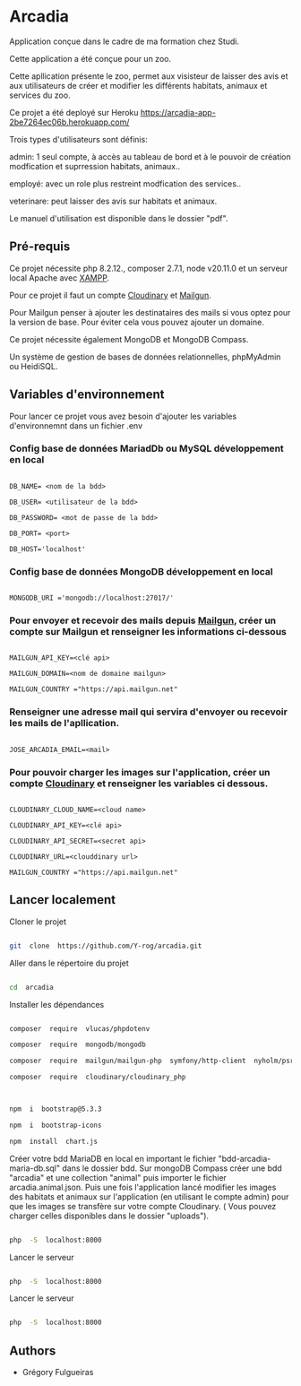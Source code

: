 # Arcadia

Application conçue dans le cadre de ma formation chez Studi.

Cette application a été conçue pour un zoo.

Cette apllication présente le zoo, permet aux visisteur de laisser des avis et aux utilisateurs de créer et modifier les différents habitats, animaux et services du zoo.

Ce projet a été deployé sur Heroku https://arcadia-app-2be7264ec06b.herokuapp.com/

Trois types d'utilisateurs sont définis:

admin: 1 seul compte, à accès au tableau de bord et à le pouvoir de création modfication et suprression habitats, animaux..

employé: avec un role plus restreint modfication des services..

veterinare: peut laisser des avis sur habitats et animaux.

Le manuel d'utilisation est disponible dans le dossier "pdf".

## Pré-requis

Ce projet nécessite php 8.2.12., composer 2.7.1, node v20.11.0 et un serveur local Apache avec [XAMPP](https://www.apachefriends.org/fr/).

Pour ce projet il faut un compte [Cloudinary](https://cloudinary.com/) et [Mailgun](https://www.mailgun.com/).

Pour Mailgun penser à ajouter les destinataires des mails si vous optez pour la version de base. Pour éviter cela vous pouvez ajouter un domaine.

Ce projet nécessite également MongoDB et MongoDB Compass.

Un système de gestion de bases de données relationnelles, phpMyAdmin ou HeidiSQL.

## Variables d'environnement

Pour lancer ce projet vous avez besoin d'ajouter les variables d'environnemnt dans un fichier .env

### Config base de données MariadDb ou MySQL développement en local

```

DB_NAME= <nom de la bdd>

DB_USER= <utilisateur de la bdd>

DB_PASSWORD= <mot de passe de la bdd>

DB_PORT= <port>

DB_HOST='localhost'

```

### Config base de données MongoDB développement en local

```

MONGODB_URI ='mongodb://localhost:27017/'

```

### Pour envoyer et recevoir des mails depuis [Mailgun](https://www.mailgun.com/), créer un compte sur Mailgun et renseigner les informations ci-dessous

```

MAILGUN_API_KEY=<clé api>

MAILGUN_DOMAIN=<nom de domaine mailgun>

MAILGUN_COUNTRY ="https://api.mailgun.net"

```

### Renseigner une adresse mail qui servira d'envoyer ou recevoir les mails de l'apllication.

```

JOSE_ARCADIA_EMAIL=<mail>

```

### Pour pouvoir charger les images sur l'application, créer un compte [Cloudinary](https://cloudinary.com/) et renseigner les variables ci dessous.

```

CLOUDINARY_CLOUD_NAME=<cloud name>

CLOUDINARY_API_KEY=<clé api>

CLOUDINARY_API_SECRET=<secret api>

CLOUDINARY_URL=<clouddinary url>

MAILGUN_COUNTRY ="https://api.mailgun.net"

```

## Lancer localement

Cloner le projet

```bash

git  clone  https://github.com/Y-rog/arcadia.git

```

Aller dans le répertoire du projet

```bash

cd  arcadia

```

Installer les dépendances

```bash

composer  require  vlucas/phpdotenv

composer  require  mongodb/mongodb

composer  require  mailgun/mailgun-php  symfony/http-client  nyholm/psr7

composer  require  cloudinary/cloudinary_php



npm  i  bootstrap@5.3.3

npm  i  bootstrap-icons

npm  install  chart.js

```

Créer votre bdd MariaDB en local en important le fichier "bdd-arcadia-maria-db.sql" dans le dossier bdd.
Sur mongoDB Compass créer une bdd "arcadia" et une collection "animal" puis importer le fichier arcadia.animal.json.
Puis une fois l'application lancé modifier les images des habitats et animaux sur l'application (en utilisant le compte admin) pour que les images se transfère sur votre compte Cloudinary. ( Vous pouvez charger celles disponibles dans le dossier "uploads").

```bash

php  -S  localhost:8000

```

Lancer le serveur

```bash

php  -S  localhost:8000

```

Lancer le serveur

```bash

php  -S  localhost:8000

```

## Authors

- Grégory Fulgueiras
